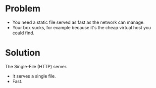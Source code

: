 Problem
=======

* You need a static file served as fast as the network can manage.
* Your box sucks, for example because it's the cheap virtual host you could find.

Solution
========

The Single-File (HTTP) server.
* It serves a single file.
* Fast.

